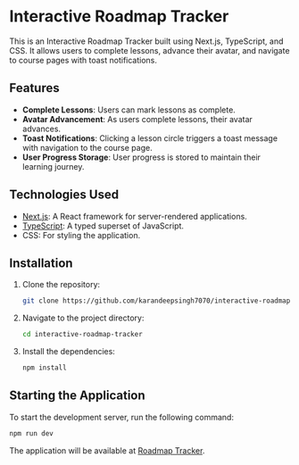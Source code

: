 # Interactive Roadmap Tracker

This is an Interactive Roadmap Tracker built using Next.js, TypeScript, and CSS. It allows users to complete lessons, advance their avatar, and navigate to course pages with toast notifications.

## Features

- **Complete Lessons**: Users can mark lessons as complete.
- **Avatar Advancement**: As users complete lessons, their avatar advances.
- **Toast Notifications**: Clicking a lesson circle triggers a toast message with navigation to the course page.
- **User Progress Storage**: User progress is stored to maintain their learning journey.

## Technologies Used

- [Next.js](https://nextjs.org/): A React framework for server-rendered applications.
- [TypeScript](https://www.typescriptlang.org/): A typed superset of JavaScript.
- CSS: For styling the application.

## Installation

1. Clone the repository:
   ```bash
   git clone https://github.com/karandeepsingh7070/interactive-roadmap-tracker.git
   ```
2. Navigate to the project directory:
   ```bash
   cd interactive-roadmap-tracker
   ```
3. Install the dependencies:
   ```bash
   npm install
   ```

## Starting the Application

To start the development server, run the following command:
```bash
npm run dev
```

The application will be available at [Roadmap Tracker](https://roadmap-tracker.vercel.app/).
